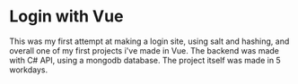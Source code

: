# Login with Vue

This was my first attempt at making a login site, using salt and hashing, and overall one of my first projects i've made in Vue.
The backend was made with C# API, using a mongodb database.
The project itself was made in 5 workdays.
